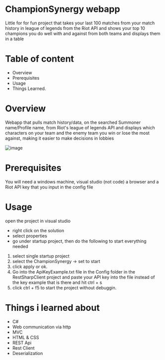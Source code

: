 # ChampionSynergy webapp
Little for for fun project that takes your last 100 matches from your match history in league of legends from the Riot API and shows your top 10 champions you do well with and against from both teams and displays them in a table

# Table of content
- Overview
- Prerequisites 
- Usage
- Things Learned. 

# Overview
Webapp that pulls match history/data, on the searched Summoner name/Profile name, from Riot's league of legends API and displays which characters on your team and the enemy team you win or lose the most against, making it easier to make decisions in lobbies 

![image](https://github.com/IanStroemkjaerJensen/ChampionSynergyApp/assets/82367076/748cc681-61b1-4e9d-a3bc-6ab155553be9)


# Prerequisites 
You will need a windows machine, visual studio (not code) a browser and a Riot API key that you input in the config file

# Usage
open the project in visual studio
- right click on the solution 
- select properties
- go under startup project, then do the following to start everything needed
1) select single startup project 
2) select the ChampionSynergy -> set to start
3) click apply or ok. 
4) Go into the ApiKeyExample.txt file in the Config folder in the RestSharpClient project and paste your API key into the file instead of the key example that is there and hit ctrl + s 
4) click ctrl + f5 to start the project without debuggin. 

# Things i learned about
- C#
- Web communication via http
- MVC
- HTML & CSS
- REST Api
- Rest Client
- Deserialization
